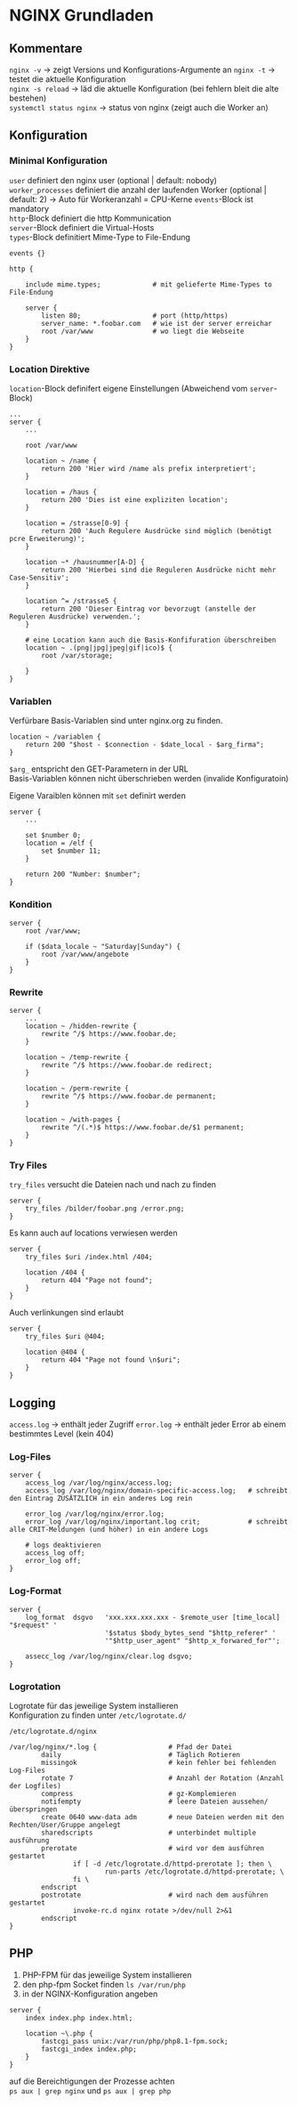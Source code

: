 # NGINX Grundladen

## Kommentare
`nginx -v` -> zeigt Versions und Konfigurations-Argumente an
`nginx -t` -> testet die aktuelle Konfiguration   
`nginx -s reload` -> läd die aktuelle Konfiguration (bei fehlern bleit die alte bestehen)   
`systemctl status nginx` -> status von nginx (zeigt auch die Worker an)   

## Konfiguration
### Minimal Konfiguration
`user` definiert den nginx user (optional | default: nobody)   
`worker_processes` definiert die anzahl der laufenden Worker (optional | default: 2) -> Auto für Workeranzahl = CPU-Kerne
`events`-Block ist mandatory   
`http`-Block definiert die http Kommunication   
`server`-Block definiert die Virtual-Hosts   
`types`-Block definitiert Mime-Type to File-Endung   

```
events {}

http {

	include mime.types;				# mit gelieferte Mime-Types to File-Endung

	server {
		listen 80;					# port (http/https)
		server_name: *.foobar.com  	# wie ist der server erreichar
		root /var/www            	# wo liegt die Webseite
	}
}
```

### Location Direktive
`location`-Block definifert eigene Einstellungen (Abweichend vom `server`-Block)   

```
...
server {
	...

	root /var/www

	location ~ /name {
		return 200 'Hier wird /name als prefix interpretiert';
	}

	location = /haus {
		return 200 'Dies ist eine expliziten location';
	}

	location = /strasse[0-9] {
		return 200 'Auch Regulere Ausdrücke sind möglich (benötigt pcre Erweiterung)';
	}

	location ~* /hausnummer[A-D] {
		return 200 'Hierbei sind die Reguleren Ausdrücke nicht mehr Case-Sensitiv';
	}

	location ^= /strasse5 {
		return 200 'Dieser Eintrag vor bevorzugt (anstelle der Reguleren Ausdrücke) verwenden.';
	}

	# eine Location kann auch die Basis-Konfifuration überschreiben
	location ~ .(png|jpg|jpeg|gif|ico)$ {
		root /var/storage;

	}
}
```

### Variablen
Verfürbare Basis-Variablen sind unter nginx.org zu finden.   

```
location ~ /variablen {
	return 200 "$host - $connection - $date_local - $arg_firma";
}
```
`$arg_` entspricht den GET-Parametern in der URL  
Basis-Variablen können nicht überschrieben werden (invalide Konfiguratoin)   

Eigene Varaiblen können mit `set` definirt werden   
```
server {
	...

	set $number 0;
	location = /elf {
		set $number 11;
	}

	return 200 "Number: $number";
}
``` 

### Kondition
```
server {
	root /var/www;

	if ($data_locale ~ "Saturday|Sunday") {
		root /var/www/angebote
	}
}
```

### Rewrite
```
server {
	...
	location ~ /hidden-rewrite {
		rewrite ^/$ https://www.foobar.de;
	}

	location ~ /temp-rewrite {
		rewrite ^/$ https://www.foobar.de redirect;
	}

	location ~ /perm-rewrite {
		rewrite ^/$ https://www.foobar.de permanent;
	}

	location ~ /with-pages {
		rewrite ^/(.*)$ https://www.foobar.de/$1 permanent;
	}
}
```

### Try Files
`try_files` versucht die Dateien nach und nach zu finden   
```
server {
	try_files /bilder/foobar.png /error.png;
}
```
   
Es kann auch auf locations verwiesen werden   
```
server {
	try_files $uri /index.html /404;

	location /404 {
		return 404 "Page not found";
	}
}
```

Auch verlinkungen sind erlaubt   
```
server {
	try_files $uri @404;

	location @404 {
		return 404 "Page not found \n$uri";
	}
}
```

## Logging

`access.log` -> enthält jeder Zugriff
`error.log` -> enthält jeder Error ab einem bestimmtes Level (kein 404)
   
### Log-Files
```
server {
	access_log /var/log/nginx/access.log;
	access_log /var/log/nginx/domain-specific-access.log;	# schreibt den Eintrag ZUSÄTZLICH in ein anderes Log rein

	error_log /var/log/nginx/error.log;
	error_log /var/log/nginx/important.log crit;			# schreibt alle CRIT-Meldungen (und höher) in ein andere Logs

	# logs deaktivieren
	access_log off;
	error_log off;
}
```

### Log-Format
```
server {
	log_format	dsgvo	'xxx.xxx.xxx.xxx - $remote_user [time_local] "$request" '
						'$status $body_bytes_send "$http_referer" '
						'"$http_user_agent" "$http_x_forwared_for"';

	assecc_log /var/log/nginx/clear.log dsgvo;
}
```

### Logrotation
Logrotate für das jeweilige System installieren   
Konfiguration zu finden unter `/etc/logrotate.d/`   
   
`/etc/logrotate.d/nginx`
```
/var/log/nginx/*.log {					# Pfad der Datei
        daily							# Täglich Rotieren
        missingok						# kein fehler bei fehlenden Log-Files
        rotate 7						# Anzahl der Rotation (Anzahl der Logfiles)
        compress 						# gz-Komplemieren
        notifempty 						# leere Dateien aussehen/überspringen
        create 0640 www-data adm 		# neue Dateien werden mit den Rechten/User/Gruppe angelegt
        sharedscripts 					# unterbindet multiple ausführung
        prerotate 						# wird vor dem ausführen gestartet
                if [ -d /etc/logrotate.d/httpd-prerotate ]; then \
                        run-parts /etc/logrotate.d/httpd-prerotate; \
                fi \
        endscript
        postrotate 						# wird nach dem ausführen gestartet
                invoke-rc.d nginx rotate >/dev/null 2>&1
        endscript
}
```


## PHP
1. PHP-FPM für das jeweilige System installieren   
2. den php-fpm Socket finden `ls /var/run/php`
3. in der NGINX-Konfiguration angeben
```
server {
	index index.php index.html;

	location ~\.php {
		fastcgi_pass unix:/var/run/php/php8.1-fpm.sock;
		fastcgi_index index.php;
	}
}
```
auf die Bereichtigungen der Prozesse achten   
`ps aux | grep nginx` und `ps aux | grep php`
